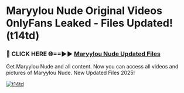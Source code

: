 # Maryylou Nude Original Videos 0nlyFans Leaked - Files Updated! (t14td)

<h3>🔴 CLICK HERE 🌐==►► <a href="https://tinyurl.com/y5r63du9" rel="nofollow">Maryylou Nude Updated Files</a></h3>

Get Maryylou Nude and all content. Now you can access all videos and pictures of Maryylou Nude. New Updated Files 2025!

[![t14td](https://i.imgur.com/UVo9nyh.gif)](https://tinyurl.com/y5r63du9)